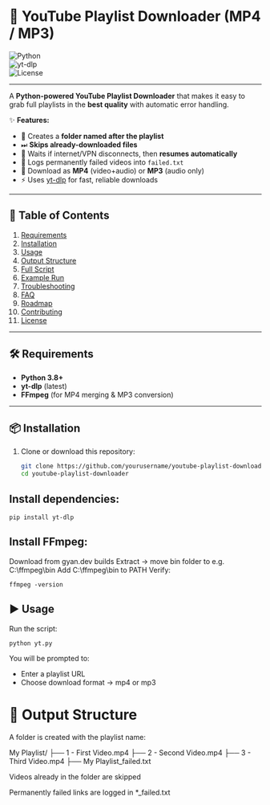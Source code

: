 # 🎥 YouTube Playlist Downloader (MP4 / MP3)

![Python](https://img.shields.io/badge/python-3.8+-blue.svg)  
![yt-dlp](https://img.shields.io/badge/yt--dlp-latest-brightgreen.svg)  
![License](https://img.shields.io/badge/license-MIT-orange.svg)

---

A **Python-powered YouTube Playlist Downloader** that makes it easy to grab full playlists in the **best quality** with automatic error handling.  

✨ **Features:**
- 📂 Creates a **folder named after the playlist**  
- ⏭ **Skips already-downloaded files**  
- 🔄 Waits if internet/VPN disconnects, then **resumes automatically**  
- 📝 Logs permanently failed videos into `failed.txt`  
- 🎵 Download as **MP4** (video+audio) or **MP3** (audio only)  
- ⚡ Uses [yt-dlp](https://github.com/yt-dlp/yt-dlp) for fast, reliable downloads  

---

## 📖 Table of Contents

1. [Requirements](#-requirements)  
2. [Installation](#-installation)  
3. [Usage](#-usage)  
4. [Output Structure](#-output-structure)  
5. [Full Script](#-full-script)  
6. [Example Run](#-example-run)  
7. [Troubleshooting](#-troubleshooting)  
8. [FAQ](#-faq)  
9. [Roadmap](#-roadmap--ideas)  
10. [Contributing](#-contributing)  
11. [License](#-license)  

---

## 🛠 Requirements

- **Python 3.8+**  
- **yt-dlp** (latest)  
- **FFmpeg** (for MP4 merging & MP3 conversion)  

---

## 📦 Installation

1. Clone or download this repository:
   ```bash
   git clone https://github.com/yourusername/youtube-playlist-downloader.git
   cd youtube-playlist-downloader


## Install dependencies:

    pip install yt-dlp


## Install FFmpeg:

Download from gyan.dev builds
Extract → move bin folder to e.g. C:\ffmpeg\bin
Add C:\ffmpeg\bin to PATH
Verify:

` ffmpeg -version `

## ▶️ Usage

Run the script:

` python yt.py `


You will be prompted to:

- Enter a playlist URL
- Choose download format → mp4 or mp3

# 📂 Output Structure

A folder is created with the playlist name:

My Playlist/
├── 1 - First Video.mp4
├── 2 - Second Video.mp4
├── 3 - Third Video.mp4
├── My Playlist_failed.txt


Videos already in the folder are skipped

Permanently failed links are logged in *_failed.txt
